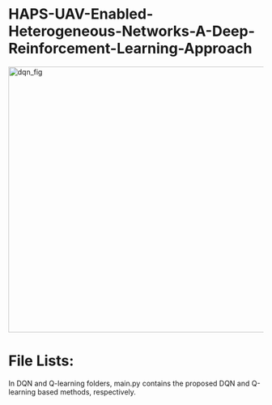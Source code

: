 # HAPS-UAV-Enabled-Heterogeneous-Networks-A-Deep-Reinforcement-Learning-Approach

<img width="525" alt="dqn_fig" src="https://user-images.githubusercontent.com/67924193/228367557-d658562f-c98a-4c12-bfa2-7627d07b4a65.png">

# File Lists:
In DQN and Q-learning folders, main.py contains the proposed DQN and Q-learning based methods, respectively.



